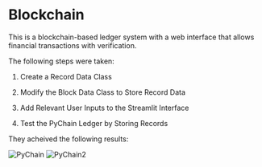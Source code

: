 # Blockchain

This is a blockchain-based ledger system with a web interface that allows financial transactions with verification.

The following steps were taken:

1. Create a Record Data Class

2. Modify the Block Data Class to Store Record Data

3. Add Relevant User Inputs to the Streamlit Interface

4. Test the PyChain Ledger by Storing Records

They acheived the following results:

![PyChain](Resources/PyChain.png)
![PyChain2](Resources/PyChain2.png)
